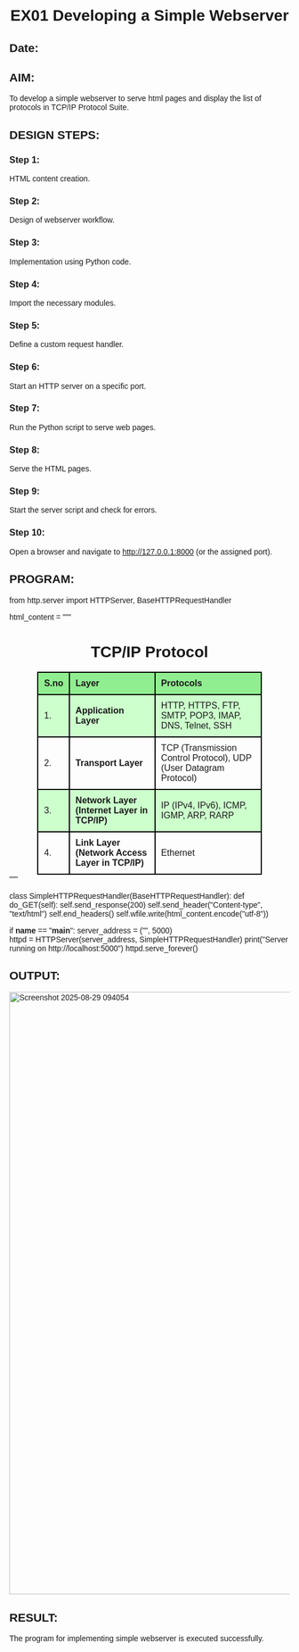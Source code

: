 # EX01 Developing a Simple Webserver
## Date:

## AIM:
To develop a simple webserver to serve html pages and display the list of protocols in TCP/IP Protocol Suite.

## DESIGN STEPS:
### Step 1: 
HTML content creation.

### Step 2:
Design of webserver workflow.

### Step 3:
Implementation using Python code.

### Step 4:
Import the necessary modules.

### Step 5:
Define a custom request handler.

### Step 6:
Start an HTTP server on a specific port.

### Step 7:
Run the Python script to serve web pages.

### Step 8:
Serve the HTML pages.

### Step 9:
Start the server script and check for errors.

### Step 10:
Open a browser and navigate to http://127.0.0.1:8000 (or the assigned port).

## PROGRAM:
from http.server import HTTPServer, BaseHTTPRequestHandler

html_content = """
<!doctype html>
<html>
<head>
    <title>My Web Server</title>
    <style>
        body {
            font-family: Arial, sans-serif;
        }
        h1 {
            text-align: center;
        }
        table {
            border-collapse: collapse;
            width: 80%;
            margin: auto;
        }
        th, td {
            border: 2px solid black;
            padding: 10px;
            text-align: left;
        }
        th {
            background-color: lightgreen;
        }
        tr:nth-child(even) {
            background-color: #ccffcc;
        }
    </style>
</head>
<body>
    <h1>TCP/IP Protocol</h1>
    <table>
        <tr>
            <th>S.no</th>
            <th>Layer</th>
            <th>Protocols</th>
        </tr>
        <tr>
            <td>1.</td>
            <td><b>Application Layer</b></td>
            <td>HTTP, HTTPS, FTP, SMTP, POP3, IMAP, DNS, Telnet, SSH</td>
        </tr>
        <tr>
            <td>2.</td>
            <td><b>Transport Layer</b></td>
            <td>TCP (Transmission Control Protocol), UDP (User Datagram Protocol)</td>
        </tr>
        <tr>
            <td>3.</td>
            <td><b>Network Layer (Internet Layer in TCP/IP)</b></td>
            <td>IP (IPv4, IPv6), ICMP, IGMP, ARP, RARP</td>
        </tr>
        <tr>
            <td>4.</td>
            <td><b>Link Layer (Network Access Layer in TCP/IP)</b></td>
            <td>Ethernet</td>
        </tr>
    </table>
</body>
</html>
"""

class SimpleHTTPRequestHandler(BaseHTTPRequestHandler):
    def do_GET(self):
        self.send_response(200)
        self.send_header("Content-type", "text/html")
        self.end_headers()
        self.wfile.write(html_content.encode("utf-8"))

if __name__ == "__main__":
    server_address = ("", 5000)  
    httpd = HTTPServer(server_address, SimpleHTTPRequestHandler)
    print("Server running on http://localhost:5000")
    httpd.serve_forever()



## OUTPUT:
<img width="1920" height="1080" alt="Screenshot 2025-08-29 094054" src="https://github.com/user-attachments/assets/4ad15a70-bcff-4c98-bd47-cc06e6f41632" />



## RESULT:
The program for implementing simple webserver is executed successfully.
